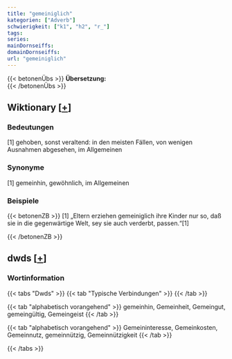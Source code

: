 ```yaml
---
title: "gemeiniglich"
kategorien: ["Adverb"]
schwierigkeit: ["k1", "h2", "r_"]
tags:
series:
mainDornseiffs:
domainDornseiffs:
url: "gemeiniglich"
---
```


{{< betonenÜbs >}}
**Übersetzung:**  
{{< /betonenÜbs >}}

## Wiktionary [[+](https://de.wiktionary.org/wiki/gemeiniglich)]

### Bedeutungen
[1] gehoben, sonst veraltend: in den meisten Fällen, von wenigen Ausnahmen abgesehen, im Allgemeinen  

### Synonyme
[1] gemeinhin, gewöhnlich, im Allgemeinen  

### Beispiele
{{< betonenZB >}}
[1] „Eltern erziehen gemeiniglich ihre Kinder nur so, daß sie in die gegenwärtige Welt, sey sie auch verderbt, passen.“[1]  

{{< /betonenZB >}}


## dwds [[+](https://www.dwds.de/wb/gemeiniglich)]

### Wortinformation
{{< tabs "Dwds" >}}
{{< tab "Typische Verbindungen" >}}
{{< /tab >}}

{{< tab "alphabetisch vorangehend" >}}
gemeinhin, Gemeinheit, Gemeingut, gemeingültig, Gemeingeist
{{< /tab >}}

{{< tab "alphabetisch vorangehend" >}}
Gemeininteresse, Gemeinkosten, Gemeinnutz, gemeinnützig, Gemeinnützigkeit
{{< /tab >}}

{{< /tabs >}}

